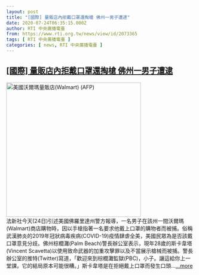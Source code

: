 ```yaml
---
layout: post
title: "[國際] 量販店內拒戴口罩還掏槍 佛州一男子遭逮"
date: 2020-07-24T06:35:15.000Z
author: RTI 中央廣播電臺
from: https://www.rti.org.tw/news/view/id/2073365
tags: [ RTI 中央廣播電臺 ]
categories: [ news, RTI 中央廣播電臺 ]
---
```

<!--1595572515000-->
[[國際] 量販店內拒戴口罩還掏槍 佛州一男子遭逮](https://www.rti.org.tw/news/view/id/2073365)
------

<div>
<img src="https://static.rti.org.tw/assets/thumbnails/2019/08/02/f5559e20174300a1a0ee65874834c3a3.jpg" width="360" alt="美國沃爾瑪量販店(Walmart) (AFP)" title="美國沃爾瑪量販店(Walmart) (AFP)"><br>法新社今天(24日)引述美國佛羅里達州警方報導，一名男子在該州一間沃爾瑪(Walmart)商店購物時，因以手槍指著一名要求他戴上口罩的購物者而被捕。俗稱武漢肺炎的2019年冠狀病毒疾病(COVID-19)疫情肆虐全美，美國民眾為是否該戴口罩意見分歧。佛州棕櫚灘(Palm Beach)警長辦公室表示，現年28歲的斯卡韋塔(Vincent Scavetta)以使用致命武器的加重攻擊罪以及不當展示槍械而被捕。警長辦公室的推特(Twitter)寫道，「歡迎來到棕櫚灘監獄(PBC)，小子。讓這給你上一堂課。它的結局原本可能很糟。」斯卡韋塔是在拒絕戴上口罩而發生口頭...<a target="_blank" href="https://www.rti.org.tw/news/view/id/2073365">...more</a>
</div>
